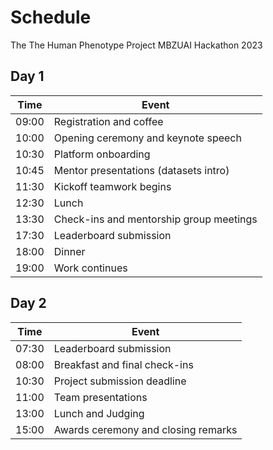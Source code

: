 # Schedule

The The Human Phenotype Project MBZUAI Hackathon 2023

## Day 1

| Time   | Event                                   |
|--------|-----------------------------------------|
| 09:00  | Registration and coffee                 |
| 10:00  | Opening ceremony and keynote speech     |
| 10:30  | Platform onboarding                     |
| 10:45  | Mentor presentations (datasets intro)   |
| 11:30  | Kickoff teamwork begins                 |
| 12:30  | Lunch                                   |
| 13:30  | Check-ins and mentorship group meetings |
| 17:30  | Leaderboard submission                  |
| 18:00  | Dinner                                  |
| 19:00  | Work continues                          |

## Day 2

| Time   | Event                               |
|--------|-------------------------------------|
| 07:30  | Leaderboard submission              |
| 08:00  | Breakfast and final check-ins       |
| 10:30  | Project submission deadline         |
| 11:00  | Team presentations                  |
| 13:00  | Lunch and Judging                   |
| 15:00  | Awards ceremony and closing remarks |